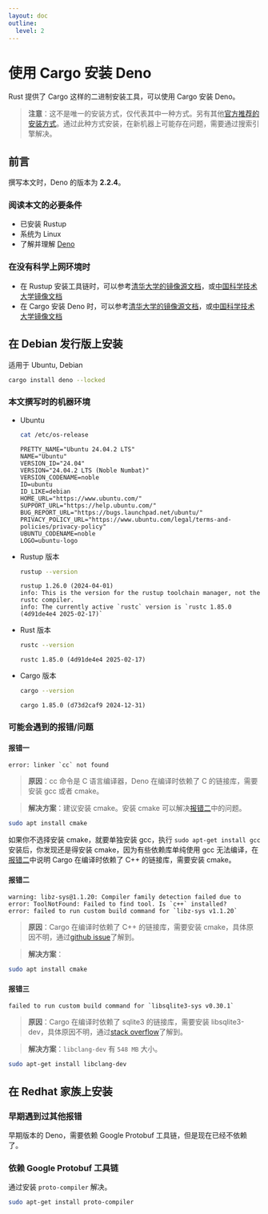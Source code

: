 ```yaml
---
layout: doc
outline:
  level: 2
---
```


# 使用 Cargo 安装 Deno

Rust 提供了 Cargo 这样的二进制安装工具，可以使用 Cargo 安装 Deno。

> **注意**：这不是唯一的安装方式，仅代表其中一种方式。另有其他[官方推荐的安装方式](https://docs.deno.com/runtime/getting_started/installation/#download-and-install)。通过此种方式安装，在新机器上可能存在问题，需要通过搜索引擎解决。

## 前言

撰写本文时，Deno 的版本为 **2.2.4**。

### 阅读本文的必要条件

- 已安装 Rustup
- 系统为 Linux
- 了解并理解 [Deno](https://deno.com/)

### 在没有科学上网环境时

- 在 Rustup 安装工具链时，可以参考[清华大学的镜像源文档](https://mirrors.tuna.tsinghua.edu.cn/help/rustup/)，或[中国科学技术大学镜像文档](https://mirrors.ustc.edu.cn/help/rust-static.html)
- 在 Cargo 安装 Deno 时，可以参考[清华大学的镜像源文档](https://mirrors.tuna.tsinghua.edu.cn/help/crates.io-index.git/)，或[中国科学技术大学镜像文档](https://mirrors.ustc.edu.cn/help/crates.io-index.html)

## 在 Debian 发行版上安装

适用于 Ubuntu, Debian

```bash
cargo install deno --locked
```

### 本文撰写时的机器环境

- Ubuntu

  ```bash
  cat /etc/os-release
  ```

  ```text
  PRETTY_NAME="Ubuntu 24.04.2 LTS"
  NAME="Ubuntu"
  VERSION_ID="24.04"
  VERSION="24.04.2 LTS (Noble Numbat)"
  VERSION_CODENAME=noble
  ID=ubuntu
  ID_LIKE=debian
  HOME_URL="https://www.ubuntu.com/"
  SUPPORT_URL="https://help.ubuntu.com/"
  BUG_REPORT_URL="https://bugs.launchpad.net/ubuntu/"
  PRIVACY_POLICY_URL="https://www.ubuntu.com/legal/terms-and-policies/privacy-policy"
  UBUNTU_CODENAME=noble
  LOGO=ubuntu-logo
  ```

- Rustup 版本

  ```bash
  rustup --version
  ```

  ```text
  rustup 1.26.0 (2024-04-01)
  info: This is the version for the rustup toolchain manager, not the rustc compiler.
  info: The currently active `rustc` version is `rustc 1.85.0 (4d91de4e4 2025-02-17)`
  ```

- Rust 版本

  ```bash
  rustc --version
  ```

  ```text
  rustc 1.85.0 (4d91de4e4 2025-02-17)
  ```

- Cargo 版本

  ```bash
  cargo --version
  ```

  ```text
  cargo 1.85.0 (d73d2caf9 2024-12-31)
  ```

### 可能会遇到的报错/问题

#### 报错一

```text
error: linker `cc` not found
```

> **原因**：cc 命令是 C 语言编译器，Deno 在编译时依赖了 C 的链接库，需要安装 gcc 或者 cmake。

> **解决方案**：建议安装 cmake。安装 cmake 可以解决[报错二](#报错二)中的问题。

```bash
sudo apt install cmake
```

如果你不选择安装 cmake，就要单独安装 gcc，执行 `sudo apt-get install gcc` 安装后，你发现还是得安装 cmake，因为有些依赖库单纯使用 gcc 无法编译，在[报错二](#报错二)中说明 Cargo 在编译时依赖了 C++ 的链接库，需要安装 cmake。

#### 报错二

```text
warning: libz-sys@1.1.20: Compiler family detection failed due to error: ToolNotFound: Failed to find tool. Is `c++` installed?
error: failed to run custom build command for `libz-sys v1.1.20`
```

> **原因**：Cargo 在编译时依赖了 C++ 的链接库，需要安装 cmake，具体原因不明，通过[github issue](https://github.com/rust-lang/libz-sys/issues/191#issuecomment-2031188419)了解到。

> **解决方案**：

```bash
sudo apt install cmake
```

#### 报错三

```text
failed to run custom build command for `libsqlite3-sys v0.30.1`
```

> **原因**：Cargo 在编译时依赖了 sqlite3 的链接库，需要安装 libsqlite3-dev，具体原因不明，通过[stack overflow](https://stackoverflow.com/questions/67297760/rust-compilation-error-failed-to-run-custom-build-command-for-freetype-sys-v0)了解到。

> **解决方案**：`libclang-dev` 有 `548 MB` 大小。

```bash
sudo apt-get install libclang-dev
```

## 在 Redhat 家族上安装

### 早期遇到过其他报错

早期版本的 Deno，需要依赖 Google Protobuf 工具链，但是现在已经不依赖了。

### 依赖 Google Protobuf 工具链

通过安装 `proto-compiler` 解决。

```bash
sudo apt-get install proto-compiler
